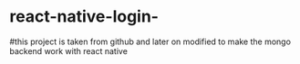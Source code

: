 # react-native-login-
#this project is taken from github and later on modified to make the mongo backend work with react native
